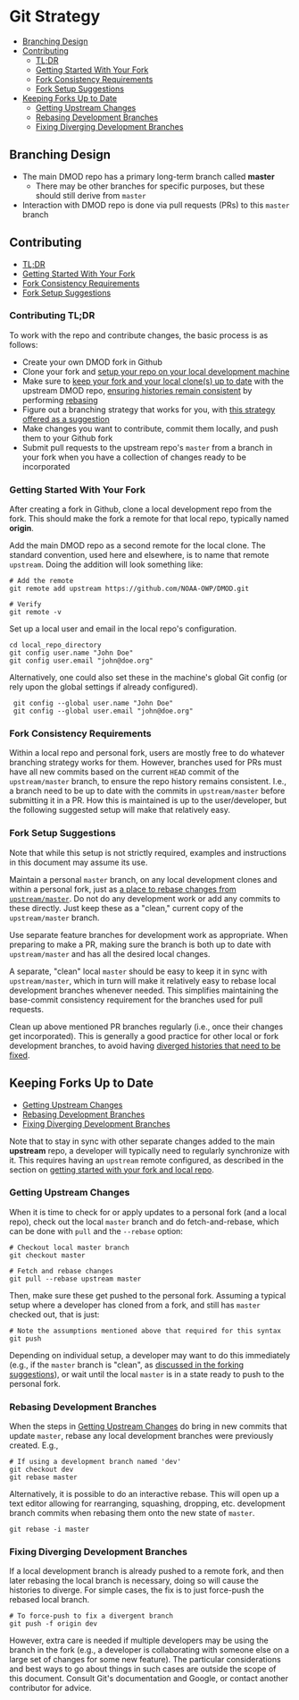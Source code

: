 # Git Strategy

- [Branching Design](#branching-design)
- [Contributing](#contributing)
    - [TL;DR](#contributing-tldr)
    - [Getting Started With Your Fork](#getting-started-with-your-fork)
    - [Fork Consistency Requirements](#fork-consistency-requirements)
    - [Fork Setup Suggestions](#fork-setup-suggestions)
- [Keeping Forks Up to Date](#keeping-forks-up-to-date)
    - [Getting Upstream Changes](#getting-upstream-changes)
    - [Rebasing Development Branches](#rebasing-development-branches)
    - [Fixing Diverging Development Branches](#fixing-diverging-development-branches)

## Branching Design

- The main DMOD repo has a primary long-term branch called **master**
    - There may be other branches for specific purposes, but these should still derive from `master`
- Interaction with DMOD repo is done via pull requests (PRs) to this `master` branch

## Contributing

- [TL;DR](#contributing-tldr)
- [Getting Started With Your Fork](#getting-started-with-your-fork)
- [Fork Consistency Requirements](#fork-consistency-requirements)
- [Fork Setup Suggestions](#fork-setup-suggestions)

### Contributing TL;DR

To work with the repo and contribute changes, the basic process is as follows:

- Create your own DMOD fork in Github
- Clone your fork and [setup your repo on your local development machine](#getting-started-with-your-fork)
- Make sure to [keep your fork and your local clone(s) up to date](#keeping-forks-up-to-date) with the upstream DMOD repo, [ensuring histories remain consistent](#fork-consistency-requirements) by performing [rebasing](#rebasing-development-branches)
- Figure out a branching strategy that works for you, with [this strategy offered as a suggestion](#fork-setup-suggestions)
- Make changes you want to contribute, commit them locally, and push them to your Github fork
- Submit pull requests to the upstream repo's `master` from a branch in your fork when you have a collection of changes ready to be incorporated

### Getting Started With Your Fork

After creating a fork in Github, clone a local development repo from the fork.  This should make the fork a remote for that local repo, typically named **origin**.  

Add the main DMOD repo as a second remote for the local clone. The standard convention, used here and elsewhere, is to name that remote `upstream`.  Doing the addition will look something like:

    # Add the remote 
    git remote add upstream https://github.com/NOAA-OWP/DMOD.git
        
    # Verify
    git remote -v

Set up a local user and email in the local repo's configuration.  
    
    cd local_repo_directory
    git config user.name "John Doe"
    git config user.email "john@doe.org"
    
Alternatively, one could also set these in the machine's global Git config (or rely upon the global settings if already configured).

     git config --global user.name "John Doe"
     git config --global user.email "john@doe.org"
     
### Fork Consistency Requirements

Within a local repo and personal fork, users are mostly free to do whatever branching strategy works for them.  However, branches used for PRs must have all new commits based on the current `HEAD` commit of the `upstream/master` branch, to ensure the repo history remains consistent.  I.e., a branch need to be up to date with the commits in `upstream/master` before submitting it in a PR.  How this is maintained is up to the user/developer, but the following suggested setup will make that relatively easy.

### Fork Setup Suggestions

Note that while this setup is not strictly required, examples and instructions in this document may assume its use.
    
Maintain a personal `master` branch, on any local development clones and within a personal fork, just as [a place to rebase changes from `upstream/master`](#getting-upstream-changes).  Do not do any development work or add any commits to these directly.  Just keep these as a "clean," current copy of the `upstream/master` branch.  

Use separate feature branches for development work as appropriate.  When preparing to make a PR, making sure the branch is both up to date with `upstream/master` and has all the desired local changes.

A separate, "clean" local `master` should be easy to keep it in sync with `upstream/master`, which in turn will make it relatively easy to rebase local development branches whenever needed.  This simplifies maintaining the base-commit consistency requirement for the branches used for pull requests.

Clean up above mentioned PR branches regularly (i.e., once their changes get incorporated).  This is generally a good practice for other local or fork development branches, to avoid having [diverged histories that need to be fixed](#fixing-diverging-development-branches).

## Keeping Forks Up to Date

- [Getting Upstream Changes](#getting-upstream-changes)
- [Rebasing Development Branches](#rebasing-development-branches)
- [Fixing Diverging Development Branches](#fixing-diverging-development-branches)


Note that to stay in sync with other separate changes added to the main **upstream** repo, a developer will typically need to regularly synchronize with it.  This requires having an `upstream` remote configured, as described in the section on [getting started with your fork and local repo](#getting-started-with-your-fork).  

### Getting Upstream Changes

When it is time to check for or apply updates to a personal fork (and a local repo), check out the local `master` branch and do fetch-and-rebase, which can be done with `pull` and the `--rebase` option:

    # Checkout local master branch 
    git checkout master
    
    # Fetch and rebase changes
    git pull --rebase upstream master
    
Then, make sure these get pushed to the personal fork. Assuming a typical setup where a developer has cloned from a fork, and still has `master` checked out, that is just:

    # Note the assumptions mentioned above that required for this syntax
    git push

Depending on individual setup, a developer may want to do this immediately (e.g., if the `master` branch is "clean", as [discussed in the forking suggestions](#fork-setup-suggestions)), or wait until the local `master` is in a state ready to push to the personal fork. 

### Rebasing Development Branches    
    
When the steps in [Getting Upstream Changes](#getting-upstream-changes) do bring in new commits that update `master`, rebase any local development branches were previously created. E.g., 

    # If using a development branch named 'dev'
    git checkout dev
    git rebase master
    
Alternatively, it is possible to do an interactive rebase.  This will open up a text editor allowing for rearranging, squashing, dropping, etc. development branch commits when rebasing them onto the new state of `master`. 

    git rebase -i master
    
### Fixing Diverging Development Branches

If a local development branch is already pushed to a remote fork, and then later rebasing the local branch is necessary, doing so will cause the histories to diverge.  For simple cases, the fix is to just force-push the rebased local branch.

    # To force-push to fix a divergent branch
    git push -f origin dev
    
However, extra care is needed if multiple developers may be using the branch in the fork (e.g., a developer is collaborating with someone else on a large set of changes for some new feature).  The particular considerations and best ways to go about things in such cases are outside the scope of this document.  Consult Git's documentation and Google, or contact another contributor for advice.

     